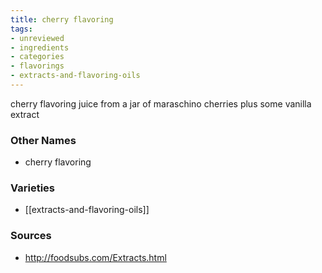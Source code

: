 ```yaml
---
title: cherry flavoring
tags:
- unreviewed
- ingredients
- categories
- flavorings
- extracts-and-flavoring-oils
---
```

cherry flavoring juice from a jar of maraschino cherries plus some vanilla extract

### Other Names

* cherry flavoring

### Varieties

* [[extracts-and-flavoring-oils]]

### Sources
* http://foodsubs.com/Extracts.html
